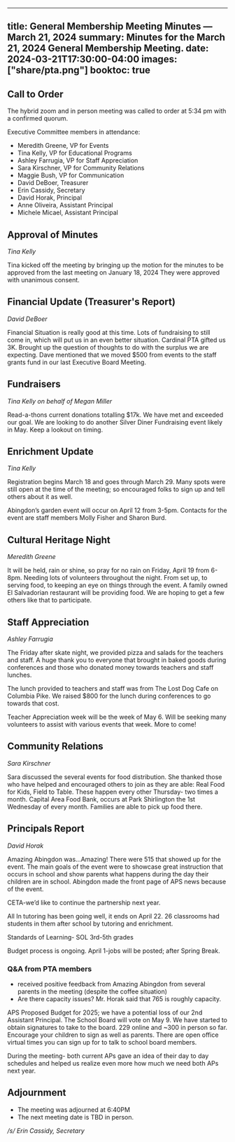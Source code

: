  ---
title: General Membership Meeting Minutes — March 21, 2024
summary: Minutes for the March 21, 2024 General Membership Meeting.
date: 2024-03-21T17:30:00-04:00
images: ["share/pta.png"]
booktoc: true
---

## Call to Order

The hybrid zoom and in person meeting was called to order at 5:34 pm with a confirmed quorum.

Executive Committee members in attendance:

- Meredith Greene, VP for Events
- Tina Kelly, VP for Educational Programs
- Ashley Farrugia, VP for Staff Appreciation
- Sara Kirschner, VP for Community Relations
- Maggie Bush, VP for Communication
- David DeBoer, Treasurer
- Erin Cassidy, Secretary
- David Horak, Principal
- Anne Oliveira, Assistant Principal
- Michele Micael, Assistant Principal

## Approval of Minutes
*Tina Kelly*

Tina kicked off the meeting by bringing up the motion for the minutes to be approved from the last meeting on January 18, 2024 They were approved with unanimous consent.

## Financial Update (Treasurer's Report)
*David DeBoer*

Financial Situation is really good at this time. Lots of fundraising to still come in, which will put us in an even better situation. Cardinal PTA gifted us 3K. Brought up the question of thoughts to do with the surplus we are expecting. Dave mentioned that we moved $500 from events to the staff grants fund in our last Executive Board Meeting.

## Fundraisers
*Tina Kelly on behalf of Megan Miller*

Read-a-thons current donations totalling $17k. We have met and exceeded our goal. We are looking to do another Silver Diner Fundraising event likely in May. Keep a lookout on timing.

## Enrichment Update
*Tina Kelly*

Registration begins March 18 and goes through March 29. Many spots were still open at the time of the meeting; so encouraged folks to sign up and tell others about it as well.

Abingdon’s garden event will occur on April 12 from 3-5pm. Contacts for the event are staff members Molly Fisher and Sharon Burd.

## Cultural Heritage Night
*Meredith Greene*

It will be held, rain or shine, so pray for no rain on Friday, April 19 from 6-8pm. Needing lots of volunteers throughout the night. From set up, to serving food, to keeping an eye on things through the event. A family owned El Salvadorian restaurant will be providing food. We are hoping to get a few others like that to participate.

## Staff Appreciation
*Ashley Farrugia*

The Friday after skate night, we provided pizza and salads for the teachers and staff. A huge thank you to everyone that brought in baked goods during conferences and those who donated money towards teachers and staff lunches.

The lunch provided to teachers and staff was from The Lost Dog Cafe on Columbia Pike. We raised $800 for the lunch during conferences to go towards that cost.

Teacher Appreciation week will be the week of May 6. Will be seeking many volunteers to assist with various events that week. More to come!

## Community Relations
*Sara Kirschner*

Sara discussed the several events for food distribution. She thanked those who have helped and encouraged others to join as they are able: Real Food for Kids, Field to Table. These happen every other Thursday- two times a month. Capital Area Food Bank, occurs at Park Shirlington the 1st Wednesday of every month. Families are able to pick up food there.

## Principals Report
*David Horak*

Amazing Abingdon was…Amazing! There were 515 that showed up for the event. The main goals of the event were to showcase great instruction that occurs in school and show parents what happens during the day their children are in school. Abingdon made the front page of APS news because of the event.

CETA-we’d like to continue the partnership next year.

All In tutoring has been going well, it ends on April 22. 26 classrooms had students in them after school by tutoring and enrichment.

Standards of Learning- SOL 3rd-5th grades

Budget process is ongoing. April 1-jobs will be posted; after Spring Break.

### Q&A from PTA members

- received positive feedback from Amazing Abingdon from several parents in the meeting (despite the coffee situation)
- Are there capacity issues? Mr. Horak said that 765 is roughly capacity.

APS Proposed Budget for 2025; we have a potential loss of our 2nd Assistant Principal. The School Board will vote on May 9. We have started to obtain signatures to take to the board. 229 online and ~300 in person so far. Encourage your children to sign as well as parents. There are open office virtual times you can sign up for to talk to school board members.

During the meeting- both current APs gave an idea of their day to day schedules and helped us realize even more how much we need both APs next year.

## Adjournment

- The meeting was adjourned at 6:40PM
- The next meeting date is TBD in person.

*/s/ Erin Cassidy, Secretary*